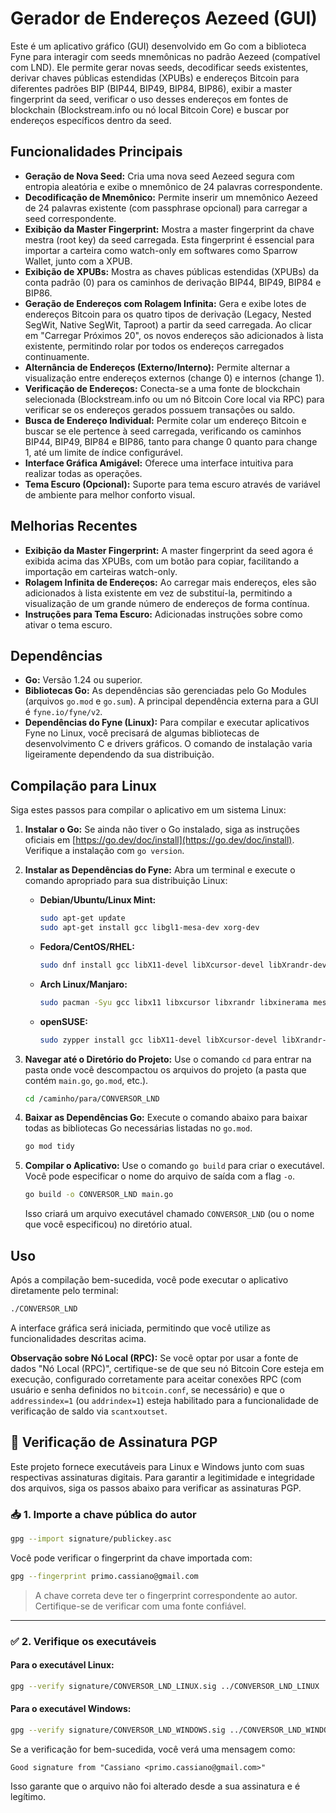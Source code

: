 # Gerador de Endereços Aezeed (GUI)

Este é um aplicativo gráfico (GUI) desenvolvido em Go com a biblioteca Fyne para interagir com seeds mnemônicas no padrão Aezeed (compatível com LND). Ele permite gerar novas seeds, decodificar seeds existentes, derivar chaves públicas estendidas (XPUBs) e endereços Bitcoin para diferentes padrões BIP (BIP44, BIP49, BIP84, BIP86), exibir a master fingerprint da seed, verificar o uso desses endereços em fontes de blockchain (Blockstream.info ou nó local Bitcoin Core) e buscar por endereços específicos dentro da seed.

## Funcionalidades Principais

*   **Geração de Nova Seed:** Cria uma nova seed Aezeed segura com entropia aleatória e exibe o mnemônico de 24 palavras correspondente.
*   **Decodificação de Mnemônico:** Permite inserir um mnemônico Aezeed de 24 palavras existente (com passphrase opcional) para carregar a seed correspondente.
*   **Exibição da Master Fingerprint:** Mostra a master fingerprint da chave mestra (root key) da seed carregada. Esta fingerprint é essencial para importar a carteira como watch-only em softwares como Sparrow Wallet, junto com a XPUB.
*   **Exibição de XPUBs:** Mostra as chaves públicas estendidas (XPUBs) da conta padrão (0) para os caminhos de derivação BIP44, BIP49, BIP84 e BIP86.
*   **Geração de Endereços com Rolagem Infinita:** Gera e exibe lotes de endereços Bitcoin para os quatro tipos de derivação (Legacy, Nested SegWit, Native SegWit, Taproot) a partir da seed carregada. Ao clicar em "Carregar Próximos 20", os novos endereços são adicionados à lista existente, permitindo rolar por todos os endereços carregados continuamente.
*   **Alternância de Endereços (Externo/Interno):** Permite alternar a visualização entre endereços externos (change 0) e internos (change 1).
*   **Verificação de Endereços:** Conecta-se a uma fonte de blockchain selecionada (Blockstream.info ou um nó Bitcoin Core local via RPC) para verificar se os endereços gerados possuem transações ou saldo.
*   **Busca de Endereço Individual:** Permite colar um endereço Bitcoin e buscar se ele pertence à seed carregada, verificando os caminhos BIP44, BIP49, BIP84 e BIP86, tanto para change 0 quanto para change 1, até um limite de índice configurável.
*   **Interface Gráfica Amigável:** Oferece uma interface intuitiva para realizar todas as operações.
*   **Tema Escuro (Opcional):** Suporte para tema escuro através de variável de ambiente para melhor conforto visual.

## Melhorias Recentes

*   **Exibição da Master Fingerprint:** A master fingerprint da seed agora é exibida acima das XPUBs, com um botão para copiar, facilitando a importação em carteiras watch-only.
*   **Rolagem Infinita de Endereços:** Ao carregar mais endereços, eles são adicionados à lista existente em vez de substituí-la, permitindo a visualização de um grande número de endereços de forma contínua.
*   **Instruções para Tema Escuro:** Adicionadas instruções sobre como ativar o tema escuro.

## Dependências

*   **Go:** Versão 1.24 ou superior.
*   **Bibliotecas Go:** As dependências são gerenciadas pelo Go Modules (arquivos `go.mod` e `go.sum`). A principal dependência externa para a GUI é `fyne.io/fyne/v2`.
*   **Dependências do Fyne (Linux):** Para compilar e executar aplicativos Fyne no Linux, você precisará de algumas bibliotecas de desenvolvimento C e drivers gráficos. O comando de instalação varia ligeiramente dependendo da sua distribuição.

## Compilação para Linux

Siga estes passos para compilar o aplicativo em um sistema Linux:

1.  **Instalar o Go:** Se ainda não tiver o Go instalado, siga as instruções oficiais em [https://go.dev/doc/install](https://go.dev/doc/install). Verifique a instalação com `go version`.

2.  **Instalar as Dependências do Fyne:** Abra um terminal e execute o comando apropriado para sua distribuição Linux:

    *   **Debian/Ubuntu/Linux Mint:**
        ```bash
        sudo apt-get update
        sudo apt-get install gcc libgl1-mesa-dev xorg-dev
        ```
    *   **Fedora/CentOS/RHEL:**
        ```bash
        sudo dnf install gcc libX11-devel libXcursor-devel libXrandr-devel libXinerama-devel mesa-libGL-devel libXi-devel libXxf86vm-devel
        ```
    *   **Arch Linux/Manjaro:**
        ```bash
        sudo pacman -Syu gcc libx11 libxcursor libxrandr libxinerama mesa libxi libxxf86vm
        ```
    *   **openSUSE:**
        ```bash
        sudo zypper install gcc libX11-devel libXcursor-devel libXrandr-devel libXinerama-devel Mesa-libGL-devel libXi-devel libXxf86vm-devel
        ```

3.  **Navegar até o Diretório do Projeto:** Use o comando `cd` para entrar na pasta onde você descompactou os arquivos do projeto (a pasta que contém `main.go`, `go.mod`, etc.).
    ```bash
    cd /caminho/para/CONVERSOR_LND
    ```

4.  **Baixar as Dependências Go:** Execute o comando abaixo para baixar todas as bibliotecas Go necessárias listadas no `go.mod`.
    ```bash
    go mod tidy
    ```

5.  **Compilar o Aplicativo:** Use o comando `go build` para criar o executável. Você pode especificar o nome do arquivo de saída com a flag `-o`.
    ```bash
    go build -o CONVERSOR_LND main.go
    ```
    Isso criará um arquivo executável chamado `CONVERSOR_LND` (ou o nome que você especificou) no diretório atual.

## Uso

Após a compilação bem-sucedida, você pode executar o aplicativo diretamente pelo terminal:

```bash
./CONVERSOR_LND
```

A interface gráfica será iniciada, permitindo que você utilize as funcionalidades descritas acima.

**Observação sobre Nó Local (RPC):** Se você optar por usar a fonte de dados "Nó Local (RPC)", certifique-se de que seu nó Bitcoin Core esteja em execução, configurado corretamente para aceitar conexões RPC (com usuário e senha definidos no `bitcoin.conf`, se necessário) e que o `addressindex=1` (ou `addrindex=1`) esteja habilitado para a funcionalidade de verificação de saldo via `scantxoutset`.

## 🔐 Verificação de Assinatura PGP

Este projeto fornece executáveis para Linux e Windows junto com suas respectivas assinaturas digitais. Para garantir a legitimidade e integridade dos arquivos, siga os passos abaixo para verificar as assinaturas PGP.

### 📥 1. Importe a chave pública do autor

```bash
gpg --import signature/publickey.asc
```

Você pode verificar o fingerprint da chave importada com:

```bash
gpg --fingerprint primo.cassiano@gmail.com
```

> A chave correta deve ter o fingerprint correspondente ao autor. Certifique-se de verificar com uma fonte confiável.

---

### ✅ 2. Verifique os executáveis

#### Para o executável Linux:

```bash
gpg --verify signature/CONVERSOR_LND_LINUX.sig ../CONVERSOR_LND_LINUX
```

#### Para o executável Windows:

```bash
gpg --verify signature/CONVERSOR_LND_WINDOWS.sig ../CONVERSOR_LND_WINDOWS.exe
```

Se a verificação for bem-sucedida, você verá uma mensagem como:

```
Good signature from "Cassiano <primo.cassiano@gmail.com>"
```

Isso garante que o arquivo não foi alterado desde a sua assinatura e é legítimo.